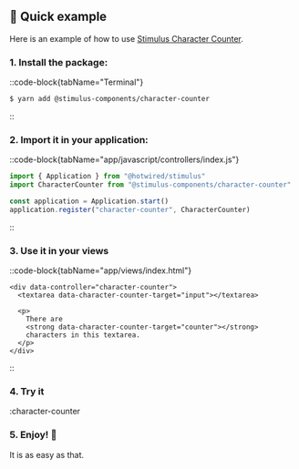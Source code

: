 ## 🧪 Quick example

Here is an example of how to use [Stimulus Character Counter](/docs/stimulus-character-counter).

### 1. Install the package:

::code-block{tabName="Terminal"}

```bash
$ yarn add @stimulus-components/character-counter
```

::

### 2. Import it in your application:

::code-block{tabName="app/javascript/controllers/index.js"}

```js
import { Application } from "@hotwired/stimulus"
import CharacterCounter from "@stimulus-components/character-counter"

const application = Application.start()
application.register("character-counter", CharacterCounter)
```

::

### 3. Use it in your views

::code-block{tabName="app/views/index.html"}

```erb
<div data-controller="character-counter">
  <textarea data-character-counter-target="input"></textarea>

  <p>
    There are
    <strong data-character-counter-target="counter"></strong>
    characters in this textarea.
  </p>
</div>
```

::

### 4. Try it

:character-counter

### 5. Enjoy! 🎉

It is as easy as that.
